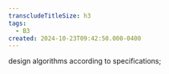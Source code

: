 ```yaml
---
transcludeTitleSize: h3
tags:
  - B3
created: 2024-10-23T09:42:50.000-0400
---
```

design algorithms according to specifications;